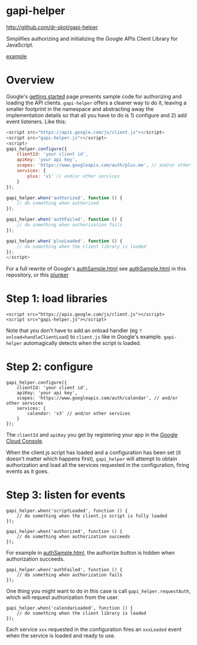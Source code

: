 gapi-helper
===========
http://github.com/dr-skot/gapi-helper

Simplifies authorizing and initializing the Google APIs Client Library for JavaScript.

[example](http://plnkr.co/edit/oz0xLr?p=info)

Overview
========

Google's [getting started](https://developers.google.com/api-client-library/javascript/start/start-js) page presents sample code for authorizing and loading the API clients. `gapi-helper` offers a cleaner way to do it, leaving a smaller footprint in the namespace and abstracting away the implementation details so that all you have to do is 1) configure and 2) add event listeners. Like this:


```javascript
<script src="https://apis.google.com/js/client.js"></script>
<script src="gapi-helper.js"></script>
<script>
gapi_helper.configure({
	clientId: 'your client id',
	apiKey: 'your api key',
	scopes: 'https://www.googleapis.com/auth/plus.me', // and/or other services
	services: {
	    plus: 'v1' // and/or other services
	}
});

gapi_helper.when('authorized', function () {
    // do something when authorized
});

gapi_helper.when('authFailed', function () {
    // do something when authorization fails
});

gapi_helper.when('plusLoaded', function () {
    // do something when the client library is loaded
});
</script>
```

For a full rewrite of Google's 
[authSample.html](https://code.google.com/p/google-api-javascript-client/source/browse/samples/authSample.html) see 
[authSample.html](https://github.com/dr-skot/gapi-helper/blob/master/authSample.html) 
in this repository, or this [plunker](http://plnkr.co/edit/oz0xLr?p=info)

Step 1: load libraries
======================

```
<script src="https://apis.google.com/js/client.js"></script>
<script src="gapi-helper.js"></script>
```

Note that you don't have to add an onload handler (eg `?onload=handleClientLoad`) to `client.js` like in Google's example. 
`gapi-helper` automagically detects when the script is loaded.

Step 2: configure
=================

```
gapi_helper.configure({
    clientId: 'your client id',
    apiKey: 'your api key',
    scopes: 'https://www.googleapis.com/auth/calendar', // and/or other services
    services: {
        calendar: 'v3' // and/or other services
    }
});
```

The `clientId` and `apiKey` you get by registering your app in the [Google Cloud Console](https://code.google.com/apis/console/).

When the client.js script has loaded and a configuration has been set (it doesn't matter which happens first),
`gapi_helper` will attempt to obtain authorization and load all the services requested in the configuration, firing events as it goes.

Step 3: listen for events
=========================

```
gapi_helper.when('scriptLoaded', function () {
    // do something when the client.js script is fully loaded
});
```

```
gapi_helper.when('authorized', function () {
    // do something when authorization succeeds
});
```

For example in [authSample.html](https://github.com/dr-skot/gapi-helper/blob/master/authSample.html), 
the authorize button is hidden when authorization succeeds.


```
gapi_helper.when('authFailed', function () {
    // do something when authorization fails
});
```

One thing you might want to do in this case is call `gapi_helper.requestAuth`, which will request authorization from the user.

```
gapi_helper.when('calendarLoaded', function () {
    // do something when the client library is loaded
});
```

Each service `xxx` requested in the configuration fires an `xxxLoaded` event when the service is loaded and ready to use.
